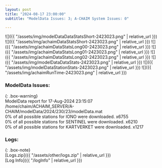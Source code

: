 ```yaml
---
layout: post
title: "2024-08-17 23:00:00"
subtitle: "ModelData Issues: 3; A-CHAIM System Issues: 0"

---
```


![]({{ "/assets/img/modelDataDataStatsShort-2423023.png" | relative_url }})
![]({{ "/assets/img/achaimDataStatsShort-2423023.png" | relative_url }})
![]({{ "/assets/img/achaimDataStatsLong00-2423023.png" | relative_url }})
![]({{ "/assets/img/achaimDataStatsLong01-2423023.png" | relative_url }})
![]({{ "/assets/img/achaimDataStatsLong02-2423023.png" | relative_url }})
![]({{ "/assets/img/modelDataDataStats-2423023.png" | relative_url }})
![]({{ "/assets/img/modelDataStationStats-2423023.png" | relative_url }})
![]({{ "/assets/img/achaimRunTime-2423023.png" | relative_url }})


### ModelData Issues:  
  
{: .box-warning}  
 ModelData report for 17-Aug-2024 23:15:07   
 /home/chaim/ACHAIM_SERVER/A-CHAIM/modelData/2024/230/23/modelData.mat   
 0% of all possible stations for IONO were downloaded. x6755   
 0% of all possible stations for SENTINEL were downloaded. x6210   
 0% of all possible stations for KARTVERKET were downloaded. x1217   
  


### Logs:  
  
{: .box-note}  
[Logs.zip]({{ "/assets/other/logs.zip" | relative_url }})  
[Log Info]({{ "/logInfo" | relative_url }})  
